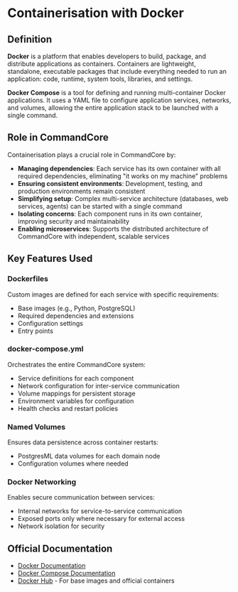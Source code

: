 # Containerisation with Docker

## Definition

**Docker** is a platform that enables developers to build, package, and distribute applications as containers. Containers are lightweight, standalone, executable packages that include everything needed to run an application: code, runtime, system tools, libraries, and settings.

**Docker Compose** is a tool for defining and running multi-container Docker applications. It uses a YAML file to configure application services, networks, and volumes, allowing the entire application stack to be launched with a single command.

## Role in CommandCore

Containerisation plays a crucial role in CommandCore by:

- **Managing dependencies**: Each service has its own container with all required dependencies, eliminating "it works on my machine" problems
- **Ensuring consistent environments**: Development, testing, and production environments remain consistent
- **Simplifying setup**: Complex multi-service architecture (databases, web services, agents) can be started with a single command
- **Isolating concerns**: Each component runs in its own container, improving security and maintainability
- **Enabling microservices**: Supports the distributed architecture of CommandCore with independent, scalable services

## Key Features Used

### Dockerfiles

Custom images are defined for each service with specific requirements:
- Base images (e.g., Python, PostgreSQL)
- Required dependencies and extensions
- Configuration settings
- Entry points

### docker-compose.yml

Orchestrates the entire CommandCore system:
- Service definitions for each component
- Network configuration for inter-service communication
- Volume mappings for persistent storage
- Environment variables for configuration
- Health checks and restart policies

### Named Volumes

Ensures data persistence across container restarts:
- PostgresML data volumes for each domain node
- Configuration volumes where needed

### Docker Networking

Enables secure communication between services:
- Internal networks for service-to-service communication
- Exposed ports only where necessary for external access
- Network isolation for security

## Official Documentation

- [Docker Documentation](https://docs.docker.com/)
- [Docker Compose Documentation](https://docs.docker.com/compose/)
- [Docker Hub](https://hub.docker.com/) - For base images and official containers
